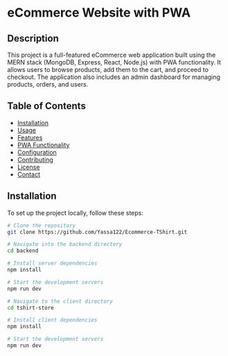 # eCommerce Website with PWA

## Description

This project is a full-featured eCommerce web application built using the MERN stack (MongoDB, Express, React, Node.js) with PWA functionality. It allows users to browse products, add them to the cart, and proceed to checkout. The application also includes an admin dashboard for managing products, orders, and users.

## Table of Contents

- [Installation](#installation)
- [Usage](#usage)
- [Features](#features)
- [PWA Functionality](#pwa-functionality)
- [Configuration](#configuration)
- [Contributing](#contributing)
- [License](#license)
- [Contact](#contact)

## Installation

To set up the project locally, follow these steps:

```bash
# Clone the repository
git clone https://github.com/Yassa122/Ecommerce-TShirt.git

# Navigate into the backend directory
cd backend

# Install server dependencies
npm install

# Start the development servers
npm run dev

# Navigate to the client directory
cd tshirt-store

# Install client dependencies
npm install

# Start the development servers
npm run dev

